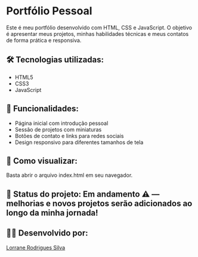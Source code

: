# Portfólio Pessoal

Este é meu portfólio desenvolvido com HTML, CSS e JavaScript. O objetivo é apresentar meus projetos, minhas habilidades técnicas e meus contatos de forma prática e responsiva.

## 🛠 Tecnologias utilizadas:
- HTML5
- CSS3
- JavaScript

## 📄 Funcionalidades:
- Página inicial com introdução pessoal
- Sessão de projetos com miniaturas
- Botões de contato e links para redes sociais
- Design responsivo para diferentes tamanhos de tela

## 🚀 Como visualizar:
Basta abrir o arquivo index.html em seu navegador.

## 📌 Status do projeto: Em andamento ⚠ — melhorias e novos projetos serão adicionados ao longo da minha jornada!

## 👩‍💻 Desenvolvido por:
[Lorrane Rodrigues Silva](https://www.linkedin.com/in/lorranesilva1052)
